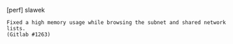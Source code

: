 [perf] slawek

    Fixed a high memory usage while browsing the subnet and shared network
    lists.
    (Gitlab #1263)
